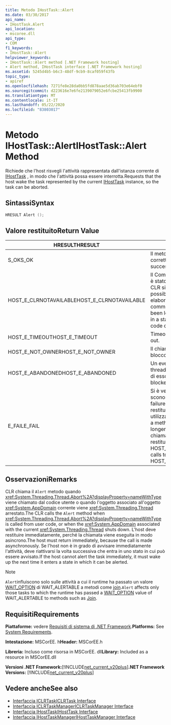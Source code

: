 ```yaml
---
title: Metodo IHostTask::Alert
ms.date: 03/30/2017
api_name:
- IHostTask.Alert
api_location:
- mscoree.dll
api_type:
- COM
f1_keywords:
- IHostTask::Alert
helpviewer_keywords:
- IHostTask::Alert method [.NET Framework hosting]
- Alert method, IHostTask interface [.NET Framework hosting]
ms.assetid: 5245d4b5-b6c3-48df-9cb9-8caf059f43fb
topic_type:
- apiref
ms.openlocfilehash: 7271fe8e28da0bb5fd878aae5d36ab703e64ebf0
ms.sourcegitcommit: d223616e7e6fe2139079052e6fcbe25413fb9900
ms.translationtype: MT
ms.contentlocale: it-IT
ms.lasthandoff: 05/22/2020
ms.locfileid: "83803017"
---
```

# <a name="ihosttaskalert-method"></a><span data-ttu-id="8ca58-102">Metodo IHostTask::Alert</span><span class="sxs-lookup"><span data-stu-id="8ca58-102">IHostTask::Alert Method</span></span>
<span data-ttu-id="8ca58-103">Richiede che l'host risvegli l'attività rappresentata dall'istanza corrente di [IHostTask](ihosttask-interface.md) , in modo che l'attività possa essere interrotta.</span><span class="sxs-lookup"><span data-stu-id="8ca58-103">Requests that the host wake the task represented by the current [IHostTask](ihosttask-interface.md) instance, so the task can be aborted.</span></span>  
  
## <a name="syntax"></a><span data-ttu-id="8ca58-104">Sintassi</span><span class="sxs-lookup"><span data-stu-id="8ca58-104">Syntax</span></span>  
  
```cpp  
HRESULT Alert ();  
```  
  
## <a name="return-value"></a><span data-ttu-id="8ca58-105">Valore restituito</span><span class="sxs-lookup"><span data-stu-id="8ca58-105">Return Value</span></span>  
  
|<span data-ttu-id="8ca58-106">HRESULT</span><span class="sxs-lookup"><span data-stu-id="8ca58-106">HRESULT</span></span>|<span data-ttu-id="8ca58-107">Descrizione</span><span class="sxs-lookup"><span data-stu-id="8ca58-107">Description</span></span>|  
|-------------|-----------------|  
|<span data-ttu-id="8ca58-108">S_OK</span><span class="sxs-lookup"><span data-stu-id="8ca58-108">S_OK</span></span>|<span data-ttu-id="8ca58-109">Il metodo è stato restituito correttamente.</span><span class="sxs-lookup"><span data-stu-id="8ca58-109">The method returned successfully.</span></span>|  
|<span data-ttu-id="8ca58-110">HOST_E_CLRNOTAVAILABLE</span><span class="sxs-lookup"><span data-stu-id="8ca58-110">HOST_E_CLRNOTAVAILABLE</span></span>|<span data-ttu-id="8ca58-111">Il Common Language Runtime (CLR) non è stato caricato in un processo oppure CLR si trova in uno stato in cui non è possibile eseguire codice gestito o elaborare la chiamata correttamente.</span><span class="sxs-lookup"><span data-stu-id="8ca58-111">The common language runtime (CLR) has not been loaded into a process, or the CLR is in a state in which it cannot run managed code or process the call successfully.</span></span>|  
|<span data-ttu-id="8ca58-112">HOST_E_TIMEOUT</span><span class="sxs-lookup"><span data-stu-id="8ca58-112">HOST_E_TIMEOUT</span></span>|<span data-ttu-id="8ca58-113">Timeout della chiamata.</span><span class="sxs-lookup"><span data-stu-id="8ca58-113">The call timed out.</span></span>|  
|<span data-ttu-id="8ca58-114">HOST_E_NOT_OWNER</span><span class="sxs-lookup"><span data-stu-id="8ca58-114">HOST_E_NOT_OWNER</span></span>|<span data-ttu-id="8ca58-115">Il chiamante non è il proprietario del blocco.</span><span class="sxs-lookup"><span data-stu-id="8ca58-115">The caller does not own the lock.</span></span>|  
|<span data-ttu-id="8ca58-116">HOST_E_ABANDONED</span><span class="sxs-lookup"><span data-stu-id="8ca58-116">HOST_E_ABANDONED</span></span>|<span data-ttu-id="8ca58-117">Un evento è stato annullato mentre un thread bloccato o Fiber era in attesa su di esso.</span><span class="sxs-lookup"><span data-stu-id="8ca58-117">An event was canceled while a blocked thread or fiber was waiting on it.</span></span>|  
|<span data-ttu-id="8ca58-118">E_FAIL</span><span class="sxs-lookup"><span data-stu-id="8ca58-118">E_FAIL</span></span>|<span data-ttu-id="8ca58-119">Si è verificato un errore irreversibile sconosciuto.</span><span class="sxs-lookup"><span data-stu-id="8ca58-119">An unknown catastrophic failure occurred.</span></span> <span data-ttu-id="8ca58-120">Quando un metodo restituisce E_FAIL, CLR non è più utilizzabile all'interno del processo.</span><span class="sxs-lookup"><span data-stu-id="8ca58-120">When a method returns E_FAIL, the CLR is no longer usable within the process.</span></span> <span data-ttu-id="8ca58-121">Le chiamate successive ai metodi di hosting restituiscono HOST_E_CLRNOTAVAILABLE.</span><span class="sxs-lookup"><span data-stu-id="8ca58-121">Subsequent calls to hosting methods return HOST_E_CLRNOTAVAILABLE.</span></span>|  
  
## <a name="remarks"></a><span data-ttu-id="8ca58-122">Osservazioni</span><span class="sxs-lookup"><span data-stu-id="8ca58-122">Remarks</span></span>  
 <span data-ttu-id="8ca58-123">CLR chiama il `Alert` metodo quando <xref:System.Threading.Thread.Abort%2A?displayProperty=nameWithType> viene chiamato dal codice utente o quando l'oggetto associato all'oggetto <xref:System.AppDomain> corrente viene <xref:System.Threading.Thread> arrestato.</span><span class="sxs-lookup"><span data-stu-id="8ca58-123">The CLR calls the `Alert` method when <xref:System.Threading.Thread.Abort%2A?displayProperty=nameWithType> is called from user code, or when the <xref:System.AppDomain> associated with the current <xref:System.Threading.Thread> shuts down.</span></span> <span data-ttu-id="8ca58-124">L'host deve restituire immediatamente, perché la chiamata viene eseguita in modo asincrono.</span><span class="sxs-lookup"><span data-stu-id="8ca58-124">The host must return immediately, because the call is made asynchronously.</span></span> <span data-ttu-id="8ca58-125">Se l'host non è in grado di avvisare immediatamente l'attività, deve riattivarsi la volta successiva che entra in uno stato in cui può essere avvisato.</span><span class="sxs-lookup"><span data-stu-id="8ca58-125">If the host cannot alert the task immediately, it must wake up the next time it enters a state in which it can be alerted.</span></span>  
  
> [!NOTE]
> <span data-ttu-id="8ca58-126">`Alert`influiscono solo sulle attività a cui il runtime ha passato un valore [WAIT_OPTION](../../../../docs/framework/unmanaged-api/hosting/wait-option-enumeration.md) di WAIT_ALERTABLE a metodi come [join](ihosttask-join-method.md).</span><span class="sxs-lookup"><span data-stu-id="8ca58-126">`Alert` affects only those tasks to which the runtime has passed a [WAIT_OPTION](../../../../docs/framework/unmanaged-api/hosting/wait-option-enumeration.md) value of WAIT_ALERTABLE to methods such as [Join](ihosttask-join-method.md).</span></span>  
  
## <a name="requirements"></a><span data-ttu-id="8ca58-127">Requisiti</span><span class="sxs-lookup"><span data-stu-id="8ca58-127">Requirements</span></span>  
 <span data-ttu-id="8ca58-128">**Piattaforme:** vedere [Requisiti di sistema di .NET Framework](../../get-started/system-requirements.md).</span><span class="sxs-lookup"><span data-stu-id="8ca58-128">**Platforms:** See [System Requirements](../../get-started/system-requirements.md).</span></span>  
  
 <span data-ttu-id="8ca58-129">**Intestazione:** MSCorEE. h</span><span class="sxs-lookup"><span data-stu-id="8ca58-129">**Header:** MSCorEE.h</span></span>  
  
 <span data-ttu-id="8ca58-130">**Libreria:** Incluso come risorsa in MSCorEE. dll</span><span class="sxs-lookup"><span data-stu-id="8ca58-130">**Library:** Included as a resource in MSCorEE.dll</span></span>  
  
 <span data-ttu-id="8ca58-131">**Versioni .NET Framework:**[!INCLUDE[net_current_v20plus](../../../../includes/net-current-v20plus-md.md)]</span><span class="sxs-lookup"><span data-stu-id="8ca58-131">**.NET Framework Versions:** [!INCLUDE[net_current_v20plus](../../../../includes/net-current-v20plus-md.md)]</span></span>  
  
## <a name="see-also"></a><span data-ttu-id="8ca58-132">Vedere anche</span><span class="sxs-lookup"><span data-stu-id="8ca58-132">See also</span></span>

- [<span data-ttu-id="8ca58-133">Interfaccia ICLRTask</span><span class="sxs-lookup"><span data-stu-id="8ca58-133">ICLRTask Interface</span></span>](iclrtask-interface.md)
- [<span data-ttu-id="8ca58-134">Interfaccia ICLRTaskManager</span><span class="sxs-lookup"><span data-stu-id="8ca58-134">ICLRTaskManager Interface</span></span>](iclrtaskmanager-interface.md)
- [<span data-ttu-id="8ca58-135">Interfaccia IHostTask</span><span class="sxs-lookup"><span data-stu-id="8ca58-135">IHostTask Interface</span></span>](ihosttask-interface.md)
- [<span data-ttu-id="8ca58-136">Interfaccia IHostTaskManager</span><span class="sxs-lookup"><span data-stu-id="8ca58-136">IHostTaskManager Interface</span></span>](ihosttaskmanager-interface.md)
